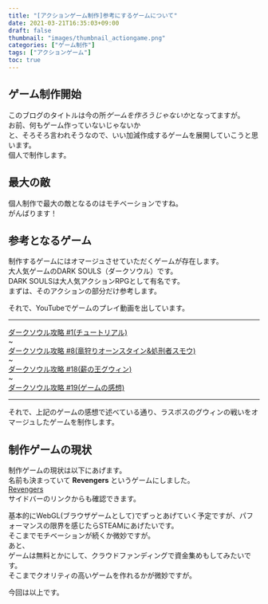 ```yaml
---
title: "[アクションゲーム制作]参考にするゲームについて"
date: 2021-03-21T16:35:03+09:00
draft: false
thumbnail: "images/thumbnail_actiongame.png"
categories: ["ゲーム制作"]
tags: ["アクションゲーム"]
toc: true
---
```

## ゲーム制作開始
このブログのタイトルは今の所*ゲームを作ろうじゃないか*となってますが。  
お前、何もゲーム作っていないじゃないか  
と、そろそろ言われそうなので、いい加減作成するゲームを展開していこうと思います。  
個人で制作します。  
  

## 最大の敵
個人制作で最大の敵となるのはモチベーションですね。  
がんばります！  
  

## 参考となるゲーム
制作するゲームにはオマージュさせていただくゲームが存在します。  
大人気ゲームのDARK SOULS（ダークソウル）です。  
DARK SOULSは大人気アクションRPGとして有名です。  
まずは、そのアクションの部分だけ参考します。  
  
それで、YouTubeでゲームのプレイ動画を出しています。  
************************  
[ダークソウル攻略 #1(チュートリアル)](https://youtu.be/Lh498rWwnck)  
~  
[ダークソウル攻略 #8(竜狩りオーンスタイン&処刑者スモウ)](https://youtu.be/5Q4kbV3R9tM)  
~  
[ダークソウル攻略 #18(薪の王グウィン)](https://youtu.be/j05JK8AP0nw)  
~  
[ダークソウル攻略 #19(ゲームの感想)](https://youtu.be/BkynymT2L-8)  
************************  
それで、上記のゲームの感想で述べている通り、ラスボスのグウィンの戦いをオマージュしたゲームを制作します。  
  

## 制作ゲームの現状  
制作ゲームの現状は以下にあげます。  
名前も決まっていて
**Revengers**
というゲームにしました。  
    <a href="https://combo.tokyo/sword.html">Revengers</a><br>
サイドバーのリンクからも確認できます。  
  
基本的にWebGL(ブラウザゲームとして)でずっとあげていく予定ですが、パフォーマンスの限界を感じたらSTEAMにあげたいです。  
そこまでモチベーションが続くか微妙ですが。  
あと、  
ゲームは無料とかにして、クラウドファンディングで資金集めもしてみたいです。  
そこまでクオリティの高いゲームを作れるかが微妙ですが。  
  
今回は以上です。  
  



